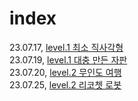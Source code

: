 # index
23.07.17, [level.1 최소 직사각형](https://github.com/Watersky-Network/coding-test-study/blob/main/%EA%B9%80%EC%9E%AC%ED%99%8D/level1/%EC%B5%9C%EC%86%8C%EC%A7%81%EC%82%AC%EA%B0%81%ED%98%95/README.md)
<br>
23.07.19, [level.1 대충 만든 자판](https://github.com/Watersky-Network/coding-test-study/blob/main/%EA%B9%80%EC%9E%AC%ED%99%8D/level1/%EB%8C%80%EC%B6%A9%EB%A7%8C%EB%93%A0%EC%9E%90%ED%8C%90/README.md)
<br>
23.07.20, [level.2 무인도 여행](https://github.com/Watersky-Network/coding-test-study/blob/main/%EA%B9%80%EC%9E%AC%ED%99%8D/level2/%EB%AC%B4%EC%9D%B8%EB%8F%84%20%EC%97%AC%ED%96%89/README.md)
<br>
23.07.25, [level.2 리코쳇 로봇](https://github.com/Watersky-Network/coding-test-study/blob/main/%EA%B9%80%EC%9E%AC%ED%99%8D/level2/%EB%A6%AC%EC%BD%94%EC%B3%87%20%EB%A1%9C%EB%B4%87/README.md)
